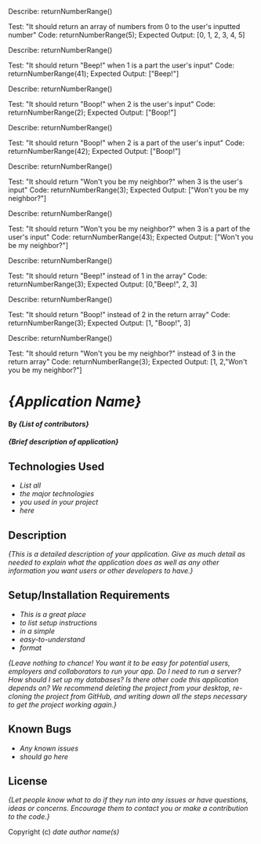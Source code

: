 Describe: returnNumberRange()

Test: "It should return an array of numbers from 0 to the user's inputted number"
Code: returnNumberRange(5);
Expected Output: [0, 1, 2, 3, 4, 5]

<!-- Describe: returnNumberRange()

Test: "It should return "Beep!" when 1 is the user's input"
Code: returnNumberRange(1);
Expected Output: ["Beep!"] -->

Describe: returnNumberRange()

Test: "It should return "Beep!" when 1 is a part the user's input"
Code: returnNumberRange(41);
Expected Output: ["Beep!"]

Describe: returnNumberRange()

Test: "It should return "Boop!" when 2 is the user's input"
Code: returnNumberRange(2);
Expected Output: ["Boop!"]

Describe: returnNumberRange()

Test: "It should return "Boop!" when 2 is a part of the user's input"
Code: returnNumberRange(42);
Expected Output: ["Boop!"]

Describe: returnNumberRange()

Test: "It should return "Won't you be my neighbor?" when 3 is the user's input"
Code: returnNumberRange(3);
Expected Output: ["Won't you be my neighbor?"]

Describe: returnNumberRange()

Test: "It should return "Won't you be my neighbor?" when 3 is a part of the user's input"
Code: returnNumberRange(43);
Expected Output: ["Won't you be my neighbor?"]

Describe: returnNumberRange()

Test: "It should return "Beep!" instead of 1 in the array"
Code: returnNumberRange(3);
Expected Output: [0,"Beep!", 2, 3]

Describe: returnNumberRange()

Test: "It should return "Boop!" instead of 2 in the return array"
Code: returnNumberRange(3);
Expected Output: [1, "Boop!", 3]

Describe: returnNumberRange()

Test: "It should return "Won't you be my neighbor?" instead of 3 in the return array"
Code: returnNumberRange(3);
Expected Output: [1, 2,"Won't you be my neighbor?"]












# _{Application Name}_

#### By _**{List of contributors}**_

#### _{Brief description of application}_

## Technologies Used

* _List all_
* _the major technologies_
* _you used in your project_
* _here_

## Description

_{This is a detailed description of your application. Give as much detail as needed to explain what the application does as well as any other information you want users or other developers to have.}_

## Setup/Installation Requirements

* _This is a great place_
* _to list setup instructions_
* _in a simple_
* _easy-to-understand_
* _format_

_{Leave nothing to chance! You want it to be easy for potential users, employers and collaborators to run your app. Do I need to run a server? How should I set up my databases? Is there other code this application depends on? We recommend deleting the project from your desktop, re-cloning the project from GitHub, and writing down all the steps necessary to get the project working again.}_

## Known Bugs

* _Any known issues_
* _should go here_

## License

_{Let people know what to do if they run into any issues or have questions, ideas or concerns.  Encourage them to contact you or make a contribution to the code.}_

Copyright (c) _date_ _author name(s)_